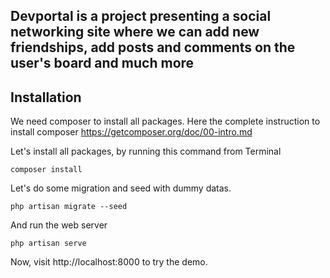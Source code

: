 ## Devportal is a project presenting a social networking site where we can add new friendships, add posts and comments on the user's board and much more

## Installation

We need composer to install all packages. Here the complete instruction to install composer https://getcomposer.org/doc/00-intro.md

Let's install all packages, by running this command from Terminal
```
composer install
```
Let's do some migration and seed with dummy datas.
```
php artisan migrate --seed
```
And run the web server
```
php artisan serve
```
Now, visit http://localhost:8000 to try the demo.
